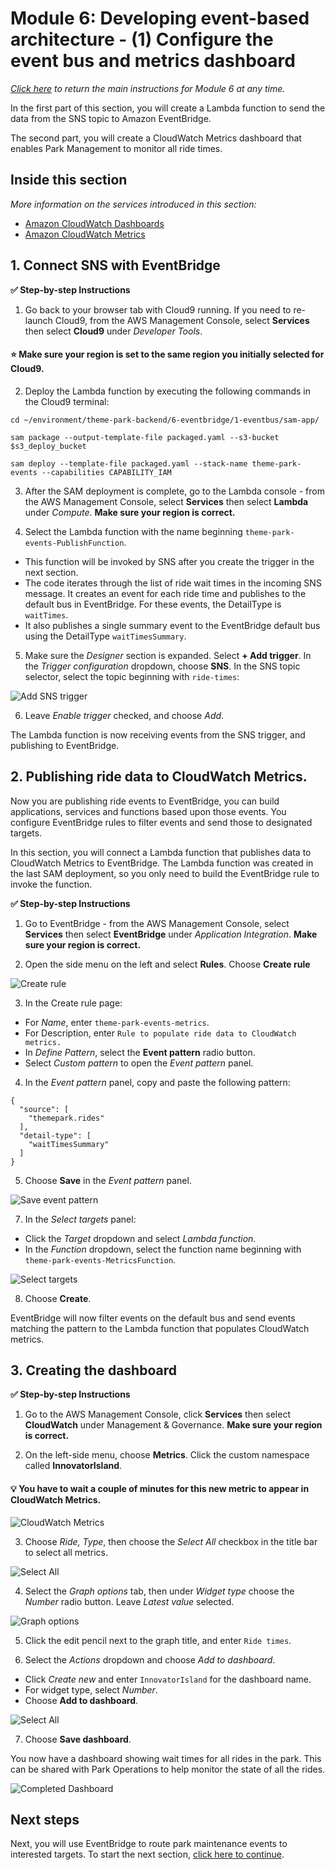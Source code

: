 # Module 6: Developing event-based architecture - (1) Configure the event bus and metrics dashboard

*[Click here](../README.md) to return the main instructions for Module 6 at any time.*

In the first part of this section, you will create a Lambda function to send the data from the SNS topic to Amazon EventBridge.

The second part, you will create a CloudWatch Metrics dashboard that enables Park Management to monitor all ride times. 

## Inside this section

*More information on the services introduced in this section:*
* [Amazon CloudWatch Dashboards](https://docs.aws.amazon.com/AmazonCloudWatch/latest/monitoring/CloudWatch_Dashboards.html)
* [Amazon CloudWatch Metrics](https://docs.aws.amazon.com/AmazonCloudWatch/latest/monitoring/working_with_metrics.html)

## 1. Connect SNS with EventBridge

**:white_check_mark: Step-by-step Instructions**

1. Go back to your browser tab with Cloud9 running. If you need to re-launch Cloud9, from the AWS Management Console, select **Services** then select **Cloud9** under *Developer Tools*.

#### :star: Make sure your region is set to the same region you initially selected for Cloud9.

2. Deploy the Lambda function by executing the following commands in the Cloud9 terminal:
```
cd ~/environment/theme-park-backend/6-eventbridge/1-eventbus/sam-app/

sam package --output-template-file packaged.yaml --s3-bucket $s3_deploy_bucket

sam deploy --template-file packaged.yaml --stack-name theme-park-events --capabilities CAPABILITY_IAM
```
3. After the SAM deployment is complete, go to the Lambda console - from the AWS Management Console, select **Services** then select **Lambda** under *Compute*. **Make sure your region is correct.** 

4. Select the Lambda function with the name beginning `theme-park-events-PublishFunction`.

- This function will be invoked by SNS after you create the trigger in the next section.
- The code iterates through the list of ride wait times in the incoming SNS message. It creates an event for each ride time and publishes to the default bus in EventBridge. For these events, the DetailType is `waitTimes`.
- It also publishes a single summary event to the EventBridge default bus using the DetailType `waitTimesSummary`.

5. Make sure the *Designer* section is expanded. Select **+ Add trigger**. In the *Trigger configuration* dropdown, choose **SNS**. In the SNS topic selector, select the topic beginning with `ride-times`: 

![Add SNS trigger](../../images/2-realtime-lambda2b.png)

6. Leave *Enable trigger* checked, and choose *Add*.

The Lambda function is now receiving events from the SNS trigger, and publishing to EventBridge.

## 2. Publishing ride data to CloudWatch Metrics.

Now you are publishing ride events to EventBridge, you can build applications, services and functions based upon those events. You configure EventBridge rules to filter events and send those to designated targets. 

In this section, you will connect a Lambda function that publishes data to CloudWatch Metrics to EventBridge. The Lambda function was created in the last SAM deployment, so you only need to build the EventBridge rule to invoke the function.

**:white_check_mark: Step-by-step Instructions**

1. Go to EventBridge - from the AWS Management Console, select **Services** then select **EventBridge** under *Application Integration*. **Make sure your region is correct.** 

2. Open the side menu on the left and select **Rules**. Choose **Create rule**

![Create rule](../../images/module6-1-eventbridge-1.png)

3. In the Create rule page:
- For *Name*, enter `theme-park-events-metrics`.
- For Description, enter `Rule to populate ride data to CloudWatch metrics.`
- In *Define Pattern*, select the **Event pattern** radio button.
- Select *Custom pattern* to open the *Event pattern* panel.

4. In the *Event pattern* panel, copy and paste the following pattern:

```
{
  "source": [
    "themepark.rides"
  ],
  "detail-type": [
    "waitTimesSummary"
  ]
}
```
5. Choose **Save** in the *Event pattern* panel.

![Save event pattern](../../images/module6-1-eventbridge-2.png)

7. In the *Select targets* panel:
- Click the *Target* dropdown and select *Lambda function*.
- In the *Function* dropdown, select the function name beginning with `theme-park-events-MetricsFunction`.

![Select targets](../../images/module6-1-eventbridge-3.png)

8. Choose **Create**.

EventBridge will now filter events on the default bus and send events matching the pattern to the Lambda function that populates CloudWatch metrics.

## 3. Creating the dashboard

**:white_check_mark: Step-by-step Instructions**

1. Go to the AWS Management Console, click **Services** then select **CloudWatch** under Management & Governance. **Make sure your region is correct.**

2. On the left-side menu, choose **Metrics**. Click the custom namespace called **InnovatorIsland**.

#### :bulb: You have to wait a couple of minutes for this new metric to appear in CloudWatch Metrics.

![CloudWatch Metrics](../../images/module6-1-cloudwatch1.png)

3. Choose *Ride, Type*, then choose the *Select All* checkbox in the title bar to select all metrics.

![Select All](../../images/module6-1-cloudwatch2.png)

4. Select the *Graph options* tab, then under *Widget type* choose the *Number* radio button. Leave *Latest value* selected.

![Graph options](../../images/module6-1-cloudwatch3.png)

5. Click the edit pencil next to the graph title, and enter `Ride times`.

6. Select the *Actions* dropdown and choose *Add to dashboard*. 

- Click *Create new* and enter `InnovatorIsland` for the dashboard name.
- For widget type, select *Number*.
- Choose **Add to dashboard**.

![Select All](../../images/module6-1-cloudwatch4.png)

7. Choose **Save dashboard**.

You now have a dashboard showing wait times for all rides in the park. This can be shared with Park Operations to help monitor the state of all the rides.

![Completed Dashboard](../../images/module6-1-cloudwatch5.png)

## Next steps

Next, you will use EventBridge to route park maintenance events to interested targets. To start the next section, [click here to continue](../2-maintenance/README.md).

